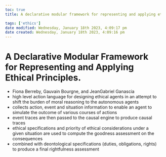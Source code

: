 ```yaml
---
toc: true
title: A declarative modular framework for representing and applying ethical principles.

tags: ['ethics']
date modified: Wednesday, January 18th 2023, 4:09:17 pm
date created: Wednesday, January 18th 2023, 4:09:16 pm
---
```


# A Declarative Modular Framework for Representing and Applying Ethical Principles.


- Fiona Berreby, Gauvain Bourgne, and JeanGabriel Ganascia
- high level action language for designing ethical agents in an attempt to shift the burden of moral reasoning to the autonomous agents
- collects action, event and situation information to enable an agent to simulate the outcome of various courses of actions
- event traces are then passed to the causal engine to produce causal traces
- ethical specifications and priority of ethical considerations under a given situation are used to compute the goodness assessment on the consequences
- combined with deontological specifications (duties, obligations, rights) to produce a final rightfulness assessment



